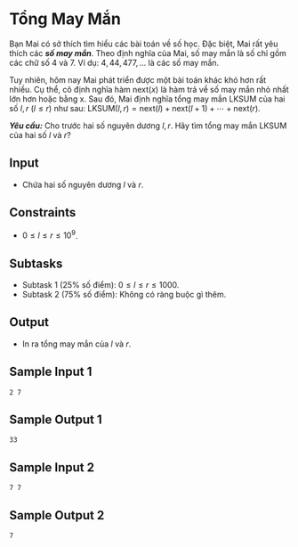 # Tổng May Mắn

Bạn Mai có sở thích tìm hiểu các bài toán về số học. Đặc biệt, Mai rất yêu thích các ***số may mắn***. Theo định nghĩa của Mai, số may mắn là số chỉ gồm các chữ số $4$ và 7. Ví dụ: $4, 44, 477,\dots$ là các số may mắn.

Tuy nhiên, hôm nay Mai phát triển được một bài toán khác khó hơn rất nhiều. Cụ thể, cô định nghĩa hàm $\text{next}(x)$ là hàm trả về số may mắn nhỏ nhất lớn hơn hoặc bằng x. Sau đó, Mai định nghĩa tổng may mắn $\text{LKSUM}$ của hai số $l,r \ (l≤r)$ như sau:
$\text{LKSUM}(l,r) = \text{next}(l) + \text{next}(l+1)+ \cdots + \text{next}(r)$.

***Yêu cầu:*** Cho trước hai số nguyên dương $l,r$. Hãy tìm tổng may mắn $\text{LKSUM}$ của hai số $l$ và $r?$

## Input

- Chứa hai số nguyên dương $l$ và $r$.

## Constraints

- $0 \le l \le r \le 10^9$.

## Subtasks

- Subtask $1$ ($25\%$ số điểm): $0 \le l \le r \le 1000$.
- Subtask $2$ ($75\%$ số điểm): Không có ràng buộc gì thêm.

## Output

- In ra tổng may mắn của $l$ và $r$.

## Sample Input 1

```
2 7
```

## Sample Output 1

```
33
```

## Sample Input 2

```
7 7
```

## Sample Output 2

```
7
```

